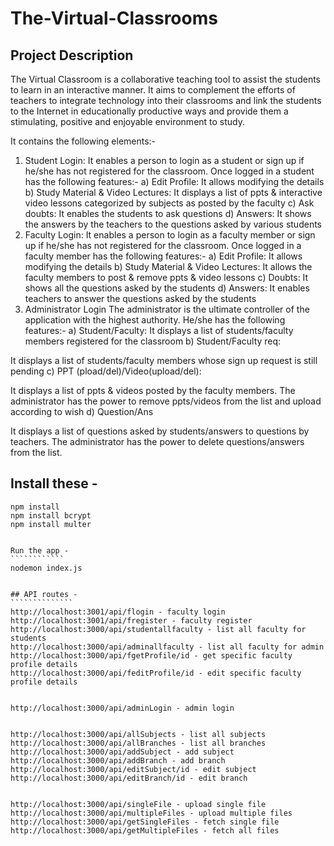 # The-Virtual-Classrooms

## Project Description

The Virtual Classroom is a collaborative teaching tool to assist the students to learn in an interactive manner. It aims to complement the efforts of teachers to integrate technology into their classrooms and link the students to the Internet in educationally productive ways and provide them a stimulating, positive and enjoyable environment to study.

It contains the following elements:-

1.  Student Login:
    It enables a person to login as a student or sign up if he/she has not registered for the classroom.
    Once logged in a student has the following features:-
    a) Edit Profile:
    It allows modifying the details
    b) Study Material & Video Lectures:
    It displays a list of ppts & interactive video lessons categorized by subjects as posted by the faculty
    c) Ask doubts:
    It enables the students to ask questions
    d) Answers:
    It shows the answers by the teachers to the questions asked by various students
2.  Faculty Login:
    It enables a person to login as a faculty member or sign up if he/she has not registered for the classroom.
    Once logged in a faculty member has the following features:-
    a) Edit Profile:
    It allows modifying the details
    b) Study Material & Video Lectures:
    It allows the faculty members to post & remove ppts & video lessons
    c) Doubts:
    It shows all the questions asked by the students
    d) Answers:
    It enables teachers to answer the questions asked by the students
3.  Administrator Login
    The administrator is the ultimate controller of the application with the highest authority.
    He/she has the following features:-
    a) Student/Faculty:
    It displays a list of students/faculty members registered for the classroom
    b) Student/Faculty req:

It displays a list of students/faculty members whose sign up request is still pending
c) PPT (pload/del)/Video(upload/del):

It displays a list of ppts & videos posted by the faculty members. The administrator has the power to remove ppts/videos from the list and upload according to wish
d) Question/Ans

It displays a list of questions asked by students/answers to questions by teachers. The administrator has the power to delete questions/answers from the list.

## Install these -

```````````````
npm install
npm install bcrypt
npm install multer


Run the app -
````````````
nodemon index.js


## API routes -
``````````````
http://localhost:3001/api/flogin - faculty login
http://localhost:3001/api/fregister - faculty register
http://localhost:3000/api/studentallfaculty - list all faculty for students
http://localhost:3000/api/adminallfaculty - list all faculty for admin
http://localhost:3000/api/fgetProfile/id - get specific faculty profile details
http://localhost:3000/api/feditProfile/id - edit specific faculty profile details


http://localhost:3000/api/adminLogin - admin login


http://localhost:3000/api/allSubjects - list all subjects
http://localhost:3000/api/allBranches - list all branches
http://localhost:3000/api/addSubject - add subject
http://localhost:3000/api/addBranch - add branch
http://localhost:3000/api/editSubject/id - edit subject
http://localhost:3000/api/editBranch/id - edit branch


http://localhost:3000/api/singleFile - upload single file
http://localhost:3000/api/multipleFiles - upload multiple files
http://localhost:3000/api/getSingleFiles - fetch single file
http://localhost:3000/api/getMultipleFiles - fetch all files
```````````````
